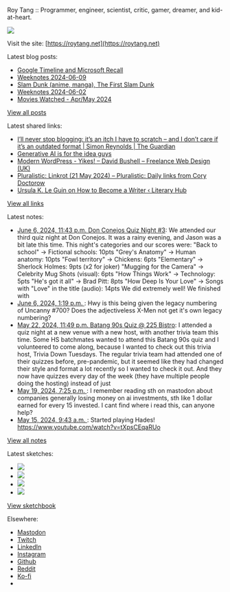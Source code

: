 Roy Tang :: Programmer, engineer, scientist, critic, gamer, dreamer, and kid-at-heart.

![](https://roytang.net/static/img/profile.jpg)

Visit the site: [https://roytang.net](https://roytang.net)

Latest blog posts:

- [Google Timeline and Microsoft Recall](https://roytang.net/2024/06/google-timeline-microsoft-recall/)
- [Weeknotes 2024-06-09](https://roytang.net/2024/06/weeknotes-06-09/)
- [Slam Dunk (anime, manga), The First Slam Dunk](https://roytang.net/2024/06/slam-dunk/)
- [Weeknotes 2024-06-02](https://roytang.net/2024/06/weeknotes-06-02/)
- [Movies Watched - Apr/May 2024](https://roytang.net/2024/06/movies-apr-may-2024/)

[View all posts](https://roytang.net/blog)

Latest shared links:

- [I’ll never stop blogging: it’s an itch I have to scratch – and I don’t care if it’s an outdated format | Simon Reynolds | The Guardian](https://roytang.net/2024/06/16fbf3b7e176de1a21399b3c6c035ce4/)
- [Generative AI is for the idea guys](https://roytang.net/2024/06/e6463a1b7d6d471c515d33477d85922a/)
- [Modern WordPress - Yikes! – David Bushell – Freelance Web Design (UK)](https://roytang.net/2024/06/27bb385cc1615eb67116015f70ddcabb/)
- [Pluralistic: Linkrot (21 May 2024) – Pluralistic: Daily links from Cory Doctorow](https://roytang.net/2024/06/ace797c18284eb7f5126cd3ab00b479d/)
- [Ursula K. Le Guin on How to Become a Writer ‹ Literary  Hub](https://roytang.net/2024/06/4aeed3d203afea4525c4683dabfbe420/)

[View all links](https://roytang.net/links)

Latest notes:

- [June 6, 2024, 11:43 p.m. Don Conejos Quiz Night #3](https://roytang.net/2024/06/don-conejos-03/): We attended our third quiz night at Don Conejos. It was a rainy evening, and Jason was a bit late this time. This night&#x27;s categories and our scores were: &quot;Back to school&quot; -&gt; Fictional schools: 10pts &quot;Grey&#x27;s Anatomy&quot; -&gt; Human anatomy: 10pts &quot;Fowl territory&quot; -&gt; Chickens: 6pts &quot;Elementary&quot; -&gt; Sherlock Holmes: 9pts (x2 for joker) &quot;Mugging for the Camera&quot; -&gt; Celebrity Mug Shots (visual): 6pts &quot;How Things Work&quot; -&gt; Technology: 5pts &quot;He&#x27;s got it all&quot; -&gt; Brad Pitt: 8pts &quot;How Deep Is Your Love&quot; -&gt; Songs with &quot;Love&quot; in the title (audio): 14pts We did extremely well! We finished with
- [June 6, 2024, 1:19 p.m. ](https://roytang.net/2024/06/l7bxycg/): Hwy is this being given the legacy numbering of Uncanny #700? Does the adjectiveless X-Men not get it&#x27;s own legacy numbering?
- [May 22, 2024, 11:49 p.m. Batang 90s Quiz @ 225 Bistro](https://roytang.net/2024/05/225-bistro-90s-quiz/): I attended a quiz night at a new venue with a new host, with another trivia team this time. Some HS batchmates wanted to attend this Batang 90s quiz and I volunteered to come along, because I wanted to check out this trivia host, Trivia Down Tuesdays. The regular trivia team had attended one of their quizzes before, pre-pandemic, but it seemed like they had changed their style and format a lot recently so I wanted to check it out. And they now have quizzes every day of the week (they have multiple people doing the hosting) instead of just
- [May 19, 2024, 7:25 p.m. ](https://roytang.net/2024/05/112467503584986613/): I remember reading sth on mastodon about companies generally losing money on ai investments, sth like 1 dollar earned for every 15 invested. I cant find where i read this, can anyone help?
- [May 15, 2024, 9:43 a.m. ](https://roytang.net/2024/05/112442565596456714/): Started playing Hades! https://www.youtube.com/watch?v=tXpsCEqaRUo

[View all notes](https://roytang.net/notes)

Latest sketches:


- ![](https://roytang.net/media/cache/c3/52/c3524701d7d18fa2b6b280d4437c7ba1.jpg)
- ![](https://roytang.net/media/cache/b8/6e/b86e3f7c5db451a5bf40260cdf52e2c0.jpg)
- ![](https://roytang.net/media/cache/09/11/09119bc377da2a1bf7e9d18251a6b7a6.jpg)
- ![](https://roytang.net/media/cache/3c/7d/3c7d410c1cd355b7897272dd51e3b61a.jpg)

[View sketchbook](https://roytang.net/albums/sketchbook)


Elsewhere:

- [Mastodon](https://indieweb.social/@roytang)
- [Twitch](https://twitch.tv/twitchyroy)
- [LinkedIn](https://www.linkedin.com/in/roytang)
- [Instagram](https://instagram.com/roytang0400)
- [Github](https://github.com/roytang)
- [Reddit](https://reddit.com/u/hungryroy)
- [Ko-fi](https://ko-fi.com/roytang)
- [](mailto:hello@roytang.net)
